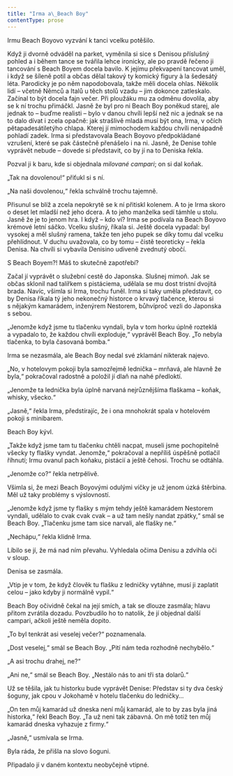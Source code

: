 ```yaml
---
title: "Irma a\_Beach Boy"
contentType: prose
---
```


Irmu Beach Boyovo vyzvání k tanci vcelku potěšilo.

Když ji dvorně odváděl na parket, vyměnila si sice s Denisou příslušný pohled a i během tance se tvářila lehce ironicky, ale po pravdě řečeno ji tancování s Beach Boyem docela bavilo. K jejímu překvapení tancovat uměl, i když se šíleně potil a občas dělal takový ty komický figury à la šedesátý léta. Parodicky je po něm napodobovala, takže měli docela ohlas. Několik lidí – včetně Němců a Italů u těch stolů vzadu – jim dokonce zatleskalo. Začínal to být docela fajn večer. Při ploužáku mu za odměnu dovolila, aby se k ní trochu přimáčkl. Jasně že byl pro ni Beach Boy poněkud starej, ale jednak to – buďme realisti – bylo v danou chvíli lepší než nic a jednak se na to dalo dívat i zcela opačně: jak strašlivě mladá musí být ona, Irma, v očích pětapadesátiletýho chlapa. Kterej jí mimochodem každou chvíli nenápadně pohladí zadek. Irma si představovala Beach Boyovo předpokládané vzrušení, které se pak částečně přenášelo i na ni. Jasně, že Denise tohle vyprávět nebude – dovede si představit, co by jí na to Deniska řekla.

Pozval ji k baru, kde si objednala _milované campari_; on si dal koňak.

„Tak na dovolenou!“ přiťukl si s ní.

„Na naši dovolenou,“ řekla schválně trochu tajemně.

Přisunul se blíž a zcela nepokrytě se k ní přitiskl kolenem. A to je Irma skoro o deset let mladší než jeho dcera. A to jeho manželka sedí támhle u stolu. Jasně že je to jenom hra. I když – kdo ví? Irma se podívala na Beach Boyovo krémové letní sáčko. Vcelku slušný, říkala si. Ještě docela vypadal: byl vysokej a měl slušný ramena, takže ten jeho pupek se díky tomu dal vcelku přehlídnout. V duchu uvažovala, co by tomu – čistě teoreticky – řekla Denisa. Na chvíli si vybavila Denisino udiveně zvednutý obočí.

S Beach Boyem?! Máš to skutečně zapotřebí?

Začal jí vyprávět o služební cestě do Japonska. Slušnej mimoň. Jak se občas sklonil nad talířkem s pistáciema, udělala se mu dost tristní dvojitá brada. Navíc, všimla si Irma, trochu funěl. Irma si taky uměla představit, co by Denisa říkala tý jeho nekonečný historce o krvavý tlačence, kterou si s nějakým kamarádem, inženýrem Nestorem, bůhvíproč vezli do Japonska s sebou.

„Jenomže když jsme tu tlačenku vyndali, byla v tom horku úplně rozteklá a vypadalo to, že každou chvíli exploduje,“ vyprávěl Beach Boy. „To nebyla tlačenka, to byla časovaná bomba.“

Irma se nezasmála, ale Beach Boy nedal své zklamání nikterak najevo.

„No, v hotelovym pokoji byla samozřejmě lednička – mrňavá, ale hlavně že byla,“ pokračoval radostně a položil jí dlaň na nahé předloktí.

„Jenomže ta lednička byla úplně narvaná nejrůznějšíma flaškama – koňak, whisky, všecko.“

„Jasně,“ řekla Irma, předstírajíc, že i ona mnohokrát spala v hotelovém pokoji s minibarem.

Beach Boy kývl.

„Takže když jsme tam tu tlačenku chtěli nacpat, museli jsme pochopitelně všecky ty flašky vyndat. Jenomže,“ pokračoval a nepříliš úspěšně potlačil říhnutí; Irmu ovanul pach koňaku, pistácií a ještě čehosi. Trochu se odtáhla.

„Jenomže co?“ řekla netrpělivě.

Všimla si, že mezi Beach Boyovými odulými víčky je už jenom úzká štěrbina. Měl už taky problémy s výslovností.

„Jenomže když jsme ty flašky s mým tehdy ještě kamarádem Nestorem vyndali, udělalo to cvak cvak cvak – a už tam nešly nandat zpátky,“ smál se Beach Boy. „Tlačenku jsme tam sice narvali, ale flašky ne.“

„Nechápu,“ řekla klidně Irma.

Líbilo se jí, že má nad ním převahu. Vyhledala očima Denisu a zdvihla oči v sloup.

Denisa se zasmála.

„Vtip je v tom, že když člověk tu flašku z ledničky vytáhne, musí ji zaplatit celou – jako kdyby ji normálně vypil.“

Beach Boy očividně čekal na její smích, a tak se dlouze zasmála; hlavu přitom zvrátila dozadu. Povzbudilo ho to natolik, že jí objednal další campari, ačkoli ještě neměla dopito.

„To byl tenkrát asi veselej večer?“ poznamenala.

„Dost veselej,“ smál se Beach Boy. „Pití nám teda rozhodně nechybělo.“

„A asi trochu drahej, ne?“

„Ani ne,“ smál se Beach Boy. „Nestálo nás to ani tři sta dolarů.“

Už se těšila, jak tu historku bude vyprávět Denise: Představ si ty dva český šoguny, jak cpou v Jokohamě v hotelu tlačenku do ledničky…

„On ten můj kamarád už dneska není můj kamarád, ale to by zas byla jiná historka,“ řekl Beach Boy. „Ta už neni tak zábavná. On mě totiž ten můj kamarád dneska vyhazuje z firmy.“

„Jasně,“ usmívala se Irma.

Byla ráda, že přišla na slovo šoguni.

Připadalo jí v daném kontextu neobyčejně vtipné.
